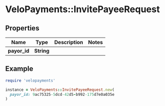 # VeloPayments::InvitePayeeRequest

## Properties

| Name | Type | Description | Notes |
| ---- | ---- | ----------- | ----- |
| **payor_id** | **String** |  |  |

## Example

```ruby
require 'velopayments'

instance = VeloPayments::InvitePayeeRequest.new(
  payor_id: 9ac75325-5dcd-42d5-b992-175d7e0a035e
)
```

